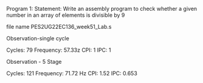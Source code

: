 Program 1: Statement: Write an assembly program to check whether a given number in an array of elements is divisible by 9


file name PES2UG22EC136_week51_Lab.s

Observation-single cycle

Cycles: 79
Frequency: 57.33z
CPI: 1
IPC: 1

Observation - 5 Stage

Cycles: 121
Frequency: 71.72 Hz
CPI: 1.52
IPC: 0.653
